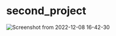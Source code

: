 # second_project

![Screenshot from 2022-12-08 16-42-30](https://user-images.githubusercontent.com/60885641/206476227-debff8d1-d8bb-46fb-af06-1de1298e02d2.png)

